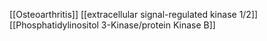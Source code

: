 [[Osteoarthritis]]
[[extracellular signal-regulated kinase 1/2]]
[[Phosphatidylinositol 3-Kinase/protein Kinase B]]
